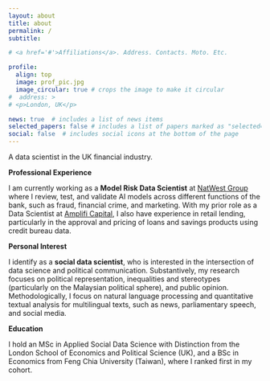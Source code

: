 ```yaml
---
layout: about
title: about
permalink: /
subtitle: 

# <a href='#'>Affiliations</a>. Address. Contacts. Moto. Etc.

profile:
  align: top
  image: prof_pic.jpg
  image_circular: true # crops the image to make it circular
#  address: > 
# <p>London, UK</p>

news: true  # includes a list of news items
selected_papers: false # includes a list of papers marked as "selected={true}"
social: false  # includes social icons at the bottom of the page
---
```


A data scientist in the UK financial industry. 

**Professional Experience**

I am currently working as a **Model Risk Data Scientist** at [NatWest Group](https://www.linkedin.com/company/natwest-group/) where I review, test, and validate AI models across different functions of the bank, such as fraud, financial crime, and marketing. With my prior role as a Data Scientist at [Amplifi Capital](https://www.linkedin.com/company/amplifi-capital-u-k-ltd/), I also have experience in retail lending, particularly in the approval and pricing of loans and savings products using credit bureau data. 

**Personal Interest** 

I identify as a **social data scientist**, who is interested in the intersection of data science and political communication. Substantively, my research focuses on political representation, inequalities and stereotypes (particularly on the Malaysian political sphere), and public opinion. Methodologically, I focus on natural language processing and quantitative textual analysis for multilingual texts, such as news, parliamentary speech, and social media. 

**Education**

I hold an MSc in Applied Social Data Science with Distinction from the London School of Economics and Political Science (UK), and a BSc in Economics from Feng Chia University (Taiwan), where I ranked first in my cohort.

<!-- \#stereotypes \#gender \#races \#textasdata \#parliamentarydata \#newsmedia \#malaysia -->

<!-- I am passionate about using data and computational methods to drive social good. -->
<!-- using representation learning in natural language processing. -->

<!-- 
Test write your biography here. Tell the world about yourself. Link to your favorite [subreddit](http://reddit.com). You can put a picture in, too. The code is already in, just name your picture `prof_pic.jpg` and put it in the `img/` folder.

Put your address / P.O. box / other info right below your picture. You can also disable any these elements by editing `profile` property of the YAML header of your `_pages/about.md`. Edit `_bibliography/papers.bib` and Jekyll will render your [publications page](/al-folio/publications/) automatically.

Link to your social media connections, too. This theme is set up to use [Font Awesome icons](http://fortawesome.github.io/Font-Awesome/) and [Academicons](https://jpswalsh.github.io/academicons/), like the ones below. Add your Facebook, Twitter, LinkedIn, Google Scholar, or just disable all of them. -->
